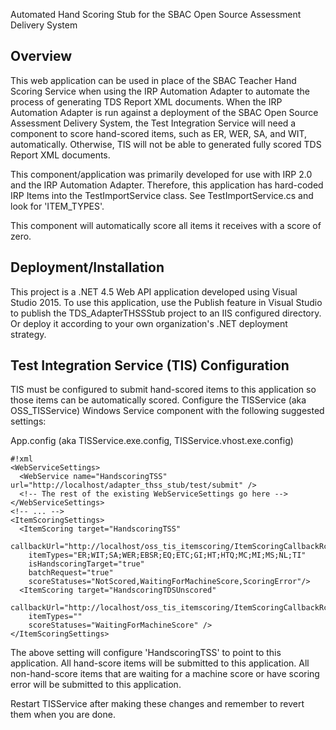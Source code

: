 Automated Hand Scoring Stub for the SBAC Open Source Assessment Delivery System

Overview
--------

This web application can be used in place of the SBAC Teacher Hand Scoring Service
when using the IRP Automation Adapter to automate the process of generating
TDS Report XML documents.  When the IRP Automation Adapter is run against
a deployment of the SBAC Open Source Assessment Delivery System, the Test
Integration Service will need a component to score hand-scored items, such as
ER, WER, SA, and WIT, automatically.  Otherwise, TIS will not be able to 
generated fully scored TDS Report XML documents.  

This component/application was primarily developed for use with IRP 2.0
and the IRP Automation Adapter.  Therefore, this application has hard-coded
IRP Items into the TestImportService class. See TestImportService.cs and look for
'ITEM_TYPES'.

This component will automatically score all items it receives with a score of zero. 

Deployment/Installation
-----------------------

This project is a .NET 4.5 Web API application developed using Visual Studio 2015.
To use this application, use the Publish feature in Visual Studio to publish
the TDS_AdapterTHSSStub project to an IIS configured directory.  Or deploy it 
according to your own organization's .NET deployment strategy.

Test Integration Service (TIS) Configuration
--------------------------------------------

TIS must be configured to submit hand-scored items to this application so those
items can be automatically scored.  Configure the TISService (aka OSS_TISService)
Windows Service component with the following suggested settings:

App.config (aka TISService.exe.config, TISService.vhost.exe.config)
```
#!xml
<WebServiceSettings>
  <WebService name="HandscoringTSS" url="http://localhost/adapter_thss_stub/test/submit" />
  <!-- The rest of the existing WebServiceSettings go here -->
</WebServiceSettings>
<!-- ... -->
<ItemScoringSettings>
  <ItemScoring target="HandscoringTSS"
	callbackUrl="http://localhost/oss_tis_itemscoring/ItemScoringCallbackRcv.axd"
	itemTypes="ER;WIT;SA;WER;EBSR;EQ;ETC;GI;HT;HTQ;MC;MI;MS;NL;TI"
	isHandscoringTarget="true"
	batchRequest="true"
	scoreStatuses="NotScored,WaitingForMachineScore,ScoringError"/>
  <ItemScoring target="HandscoringTDSUnscored"
	callbackUrl="http://localhost/oss_tis_itemscoring/ItemScoringCallbackRcv.axd"
	itemTypes=""
	scoreStatuses="WaitingForMachineScore" />
</ItemScoringSettings>
```

The above setting will configure 'HandscoringTSS' to point to this application.
All hand-score items will be submitted to this application.
All non-hand-score items that are waiting for a machine score or have scoring error
will be submitted to this application.

Restart TISService after making these changes and remember to revert them when
you are done.